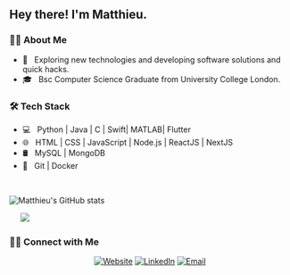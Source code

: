 <h2> Hey there! I'm Matthieu.</h2>

<h3> 😎‍💻 About Me </h3>

- 🤔 &nbsp; Exploring new technologies and developing software solutions and quick hacks.
- 🎓 &nbsp; Bsc Computer Science Graduate from University College London.


<h3>🛠 Tech Stack</h3>

- 💻 &nbsp; Python | Java | C | Swift| MATLAB| Flutter
- 🌐 &nbsp; HTML | CSS | JavaScript | Node.js | ReactJS | NextJS
- 🛢 &nbsp; MySQL | MongoDB
- 🔧 &nbsp; Git | Docker


<br/>

![Matthieu's GitHub stats](https://github-readme-stats.vercel.app/api?username=matthieuschulz&show_icons=true&hide_border=true&&count_private=true&include_all_commits=true) 

<h>&nbsp;&nbsp;&nbsp;&nbsp;</h>
<a href="https://github.com/matthieuschulz">
  <img vertical-align="center" margin="25px" src="https://visitor-badge.glitch.me/badge?page_id=${matthieuschulz}.${matthieuschulz}" />  
</a>


<h3> 🤝🏻 Connect with Me </h3>

<p align="center">
<a href="http://www.matthieuschulz.me/"><img alt="Website" src="https://img.shields.io/badge/Website-www.matthieuschulz.me-blue?style=flat-square&logo=google-chrome"></a>
<a href="https://www.linkedin.com/in/matthieuschulz/"><img alt="LinkedIn" src="https://img.shields.io/badge/LinkedIn-Mathieu%20Schulz-blue?style=flat-square&logo=linkedin"></a>
<a href="mailto:matthew.schulz.19@ucl.ac.uk"><img alt="Email" src="https://img.shields.io/badge/Email-matthew.schulz.19@ucl.ac.uk-blue?style=flat-square&logo=gmail"></a>
</p>
